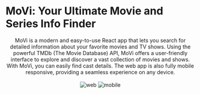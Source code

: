 # MoVi: Your Ultimate Movie and Series Info Finder

<div align="center">
MoVi is a modern and easy-to-use React app that lets you search for detailed information about your favorite movies and TV shows. 
Using the powerful TMDb (The Movie Database) API, MoVi offers a user-friendly interface to explore and discover a vast collection of movies and shows. 
With MoVi, you can easily find cast details. The web app is also fully mobile responsive, providing a seamless experience on any device.
</div><br>



<div style="text-align: center;">
    <img src="https://github.com/Gepzuu/MoVi/assets/92858147/e67c7ec1-5cc5-476e-9895-4082a0557058" alt="web">
    <img src="https://github.com/Gepzuu/MoVi/assets/92858147/29063c6d-7041-4834-aebd-98cddfe6f0f1" alt="mobile">
</div>

